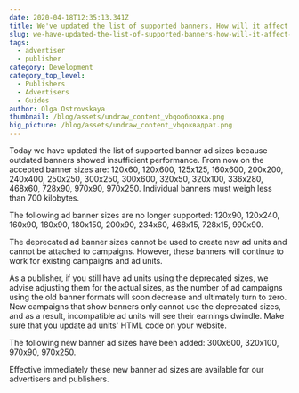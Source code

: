 ```yaml
---
date: 2020-04-18T12:35:13.341Z
title: We've updated the list of supported banners. How will it affect our users?
slug: we-have-updated-the-list-of-supported-banners-how-will-it-affect-our-users
tags:
  - advertiser
  - publisher
category: Development
category_top_level:
  - Publishers
  - Advertisers
  - Guides
author: Olga Ostrovskaya
thumbnail: /blog/assets/undraw_content_vbqoобложка.png
big_picture: /blog/assets/undraw_content_vbqoквадрат.png
---
```

Today we have updated the list of supported banner ad sizes because outdated banners showed insufficient performance. From now on the accepted banner sizes are: 120x60, 120x600, 125x125, 160x600, 200x200, 240x400, 250x250, 300x250, 300x600, 320x50, 320x100, 336x280, 468x60, 728x90, 970x90, 970x250. Individual banners must weigh less than 700 kilobytes.



The following ad banner sizes are no longer supported: 120x90, 120x240, 160x90, 180x90, 180x150, 200x90, 234x60, 468x15, 728x15, 990x90. 



The deprecated ad banner sizes cannot be used to create new ad units and cannot be attached to campaigns. However, these banners will continue to work for existing campaigns and ad units.



As a publisher, if you still have ad units using the deprecated sizes, we advise adjusting them for the actual sizes, as the number of ad campaigns using the old banner formats will soon decrease and ultimately turn to zero. New campaigns that show banners only cannot use the deprecated sizes, and as a result, incompatible ad units will see their earnings dwindle. Make sure that you update ad units' HTML code on your website.



The following new banner ad sizes have been added: 300x600, 320x100, 970x90, 970x250.



Effective immediately these new banner ad sizes are available for our advertisers and publishers.

